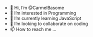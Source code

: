 - 👋 Hi, I’m @CarmelBasome
- 👀 I’m interested in Programming
- 🌱 I’m currently learning JavaScript
- 💞️ I’m looking to collaborate on coding
- 📫 How to reach me ...

<!---
CarmelBasome/CarmelBasome is a ✨ special ✨ repository because its `README.md` (this file) appears on your GitHub profile.
You can click the Preview link to take a look at your changes.
--->
